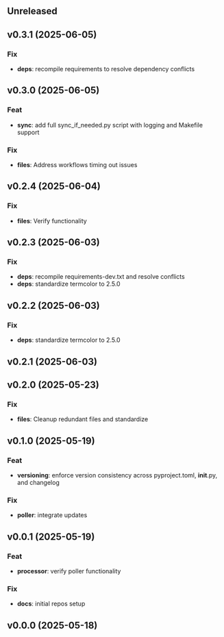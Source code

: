 ## Unreleased

## v0.3.1 (2025-06-05)

### Fix

- **deps**: recompile requirements to resolve dependency conflicts

## v0.3.0 (2025-06-05)

### Feat

- **sync**: add full sync_if_needed.py script with logging and Makefile support

### Fix

- **files**: Address workflows timing out issues

## v0.2.4 (2025-06-04)

### Fix

- **files**: Verify functionality

## v0.2.3 (2025-06-03)

### Fix

- **deps**: recompile requirements-dev.txt and resolve conflicts
- **deps**: standardize termcolor to 2.5.0

## v0.2.2 (2025-06-03)

### Fix

- **deps**: standardize termcolor to 2.5.0

## v0.2.1 (2025-06-03)

## v0.2.0 (2025-05-23)

### Fix

- **files**: Cleanup redundant files and standardize

## v0.1.0 (2025-05-19)

### Feat

- **versioning**: enforce version consistency across pyproject.toml, __init__.py, and changelog

### Fix

- **poller**: integrate updates

## v0.0.1 (2025-05-19)

### Feat

- **processor**: verify poller functionality

### Fix

- **docs**: initial repos setup

## v0.0.0 (2025-05-18)
